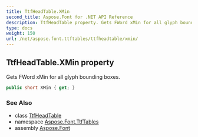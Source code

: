 ```yaml
---
title: TtfHeadTable.XMin
second_title: Aspose.Font for .NET API Reference
description: TtfHeadTable property. Gets FWord xMin for all glyph bounding boxes
type: docs
weight: 150
url: /net/aspose.font.ttftables/ttfheadtable/xmin/
---
```

## TtfHeadTable.XMin property

Gets FWord xMin for all glyph bounding boxes.

```csharp
public short XMin { get; }
```

### See Also

* class [TtfHeadTable](../)
* namespace [Aspose.Font.TtfTables](../../../aspose.font.ttftables/)
* assembly [Aspose.Font](../../../)


